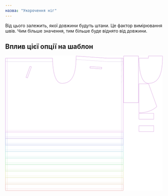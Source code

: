 ```yaml
---
назва: "Укорочення ніг"
---
```


Від цього залежить, якої довжини будуть штани. Це фактор вимірювання швів. Чим більше значення, тим більше буде віднято від довжини.

## Вплив цієї опції на шаблон

![На цьому зображенні показано вплив цієї опції шляхом накладання декількох варіантів, які мають різне значення для цієї опції](waralee_legshortening_sample.svg "Вплив цієї опції на шаблон")
